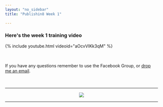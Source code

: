 ```yaml
---
layout: "no_sidebar"
title: "Publishin8 Week 1"
  
---
```

 <div class="separator-2"></div>
 
### Here's the week 1 training video 
{% include youtube.html videoid="aOcvVIKk3qM" %}

<br><br>
If you have any questions remember to use the Facebook Group, or [drop me an email](mailto:hello@inspiringlifedesign.com).
<br><br><br>

***

<!-- START ADVERTISER: KDSpy -->
<center>
<a href="http://bit.ly/ILDkdspy"><img  src="https://www.kdspy.com/images/b/728x90.jpg" /></a>
</center>
<!-- END ADVERTISER: KDSpy -->

***


